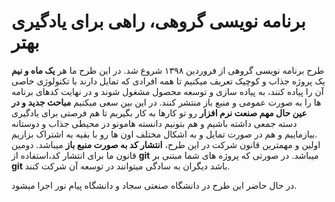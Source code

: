 # برنامه نویسی گروهی، راهی برای یادگیری بهتر
طرح برنامه نویسی گروهی از فروردین ۱۳۹۸ شروع شد. در این طرح ما هر **یک ماه و نیم** یک پروژه جذاب و کوچیک تعریف میکنیم تا همه افرادی که تمایل دارند با تکنولوژی خاصی آن را پیاده کنند، به پیاده سازی و توسعه محصول مشغول شوند و در نهایت کدهای برنامه ها را به صورت عمومی و منبع باز منتشر کنند. در این بین سعی میکنیم **مباحث جدید و در عین حال مهم صنعت نرم افزار** رو تو کارها به کار بگیریم تا هم فرصتی برای یادگیری دسته جمعی داشته باشیم و هم بتونیم دانسته هامونو در محیطی جذاب و دوستانه بیازماییم و هم در صورت تمایل و به اشکال مختلف اون ها رو با بقیه به اشتراک بزاریم.     
اولین و مهمترین قانون شرکت در این طرح، **انتشار کد به صورت منبع باز** میباشد.
دومین قانون ما برای انتشار کد،‌استفاده از **git** میباشد. در صورتی که پروژه های شما مبتنی بر **git** باشد دیگران به سادگی میتوانند در توسعه آن شرکت کنند.

در حال حاضر این طرح در دانشگاه صنعتی سجاد و دانشگاه پیام نور اجرا میشود.